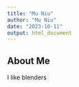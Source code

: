 ```yaml
---
title: "Mu Niu"
author: "Mu Niu"
date: "2023-10-11"
output: html_document
---
```


## About Me

I like blenders